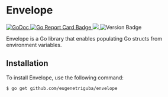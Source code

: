 # Envelope

<p>
    <a href="https://godoc.org/github.com/eugenetriguba/envelope">
        <img src="https://godoc.org/github.com/eugenetriguba/envelope?status.svg" alt="GoDoc">
    </a>
    <a href="https://goreportcard.com/report/github.com/eugenetriguba/envelope">
        <img src="https://goreportcard.com/badge/github.com/eugenetriguba/envelope" alt="Go Report Card Badge">
    </a>
    <a href="https://codecov.io/github/eugenetriguba/envelope">
        <img src="https://codecov.io/gh/eugenetriguba/envelope/graph/badge.svg?token=1nxWoiXv66"/>
    </a>
    <img alt="Version Badge" src="https://img.shields.io/badge/version-0.1.0-blue" style="max-width:100%;">
</p>

Envelope is a Go library that enables populating Go structs from environment variables.

## Installation

To install Envelope, use the following command:

```bash
$ go get github.com/eugenetriguba/envelope
```

